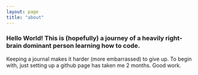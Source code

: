 ```yaml
---
layout: page
title: "about"
---
```

### Hello World! This is (hopefully) a journey of a heavily right-brain dominant person learning how to code. 

Keeping a journal makes it harder (more embarrassed) to give up. To begin with, just setting up a github page has taken me 2 months. Good work.

